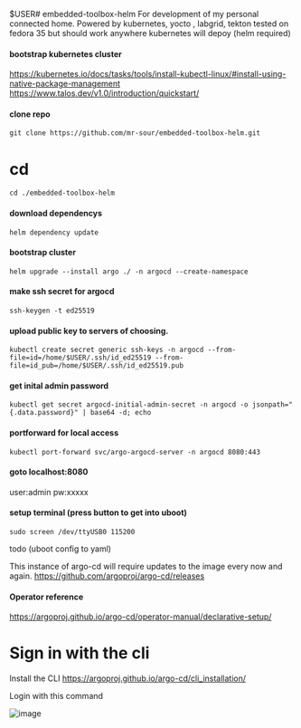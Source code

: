 $USER# embedded-toolbox-helm
For development of my personal connected home. Powered by kubernetes, yocto , labgrid, tekton
tested on fedora 35 but should work anywhere kubernetes will depoy (helm required)
#### bootstrap kubernetes cluster
https://kubernetes.io/docs/tasks/tools/install-kubectl-linux/#install-using-native-package-management
https://www.talos.dev/v1.0/introduction/quickstart/

#### clone repo
`git clone https://github.com/mr-sour/embedded-toolbox-helm.git`
# cd 
`cd ./embedded-toolbox-helm`
#### download dependencys
`helm dependency update`
#### bootstrap cluster
`helm upgrade --install argo ./ -n argocd --create-namespace`
#### make ssh secret for argocd
`ssh-keygen -t ed25519 `
#### upload public key to servers of choosing. 
`kubectl create secret generic ssh-keys -n argocd --from-file=id=/home/$USER/.ssh/id_ed25519 --from-file=id_pub=/home/$USER/.ssh/id_ed25519.pub` 
#### get inital admin password
`kubectl get secret argocd-initial-admin-secret -n argocd -o jsonpath="{.data.password}" | base64 -d; echo`
#### portforward for local access
`kubectl port-forward svc/argo-argocd-server -n argocd 8080:443`
#### goto localhost:8080
user:admin pw:xxxxx
#### setup terminal (press button to get into uboot)
`sudo screen /dev/ttyUSB0 115200`

todo (uboot config to yaml)

This instance of argo-cd will require updates to the image every now and again. https://github.com/argoproj/argo-cd/releases 

#### Operator reference
https://argoproj.github.io/argo-cd/operator-manual/declarative-setup/
# Sign in with the cli 
Install the CLI
https://argoproj.github.io/argo-cd/cli_installation/

Login with this command

![image](https://user-images.githubusercontent.com/2181180/166573169-cd2f8ad7-3813-4c0e-a061-b33d649a292f.png)
